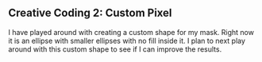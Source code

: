 ## Creative Coding 2: Custom Pixel

I have played around with creating a custom shape for my mask. Right now it is an ellipse with smaller ellipses with no fill inside it. I plan to next play around with this custom shape to see if I can improve the results.